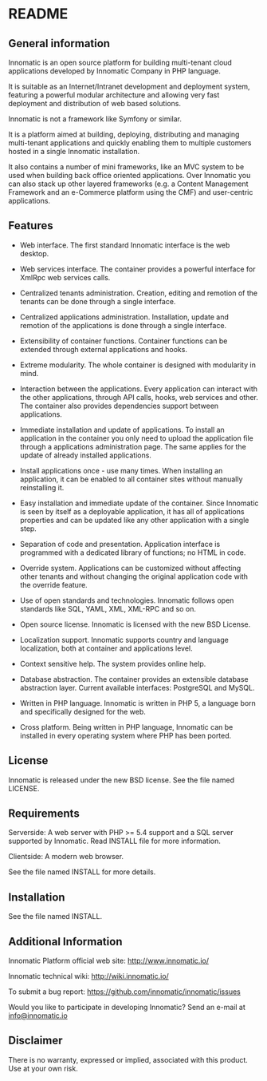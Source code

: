 README
======

General information
-------------------

Innomatic is an open source platform for building multi-tenant cloud
applications developed by Innomatic Company in PHP language.

It is suitable as an Internet/Intranet development and deployment
system, featuring a powerful modular architecture and allowing very fast
deployment and distribution of web based solutions.

Innomatic is not a framework like Symfony or similar.

It is a platform aimed at building, deploying, distributing and managing
multi-tenant applications and quickly enabling them to multiple customers
hosted in a single Innomatic installation.

It also contains a number of mini frameworks, like an MVC system to be used
when building back office oriented applications. Over Innomatic you can also
stack up other layered frameworks (e.g. a Content Management Framework and an
e-Commerce platform using the CMF) and user-centric applications.



Features
--------

- Web interface. The first standard Innomatic interface is the web desktop.

- Web services interface. The container provides a powerful interface for
XmlRpc web services calls.

- Centralized tenants administration. Creation, editing and remotion
of the tenants can be done through a single interface.

- Centralized applications administration. Installation, update and
remotion of the applications is done through a single interface.

- Extensibility of container functions. Container functions can be extended
through external applications and hooks.

- Extreme modularity. The whole container is designed with modularity in
mind.

- Interaction between the applications. Every application can interact
with the other applications, through API calls, hooks, web services and other.
The container also provides dependencies support between
applications.

- Immediate installation and update of applications. To install an
application in the container you only need to upload the application
file through a applications administration page. The same applies for the
update of already installed applications.

- Install applications once - use many times. When installing an
application, it can be enabled to all container sites without
manually reinstalling it.

- Easy installation and immediate update of the container. Since Innomatic
is seen by itself as a deployable application, it has all of applications
properties and can be updated like any other application with a single step.

- Separation of code and presentation. Application interface is
programmed with a dedicated library of functions; no HTML in code.

- Override system. Applications can be customized without affecting other
tenants and without changing the original application code with the override
feature.

- Use of open standards and technologies. Innomatic follows open standards
like SQL, YAML, XML, XML-RPC and so on.

- Open source license. Innomatic is licensed with the new BSD License.

- Localization support. Innomatic supports country and language
localization, both at container and applications level.

- Context sensitive help. The system provides online help.

- Database abstraction. The container provides an extensible database
abstraction layer. Current available interfaces: PostgreSQL and MySQL.

- Written in PHP language. Innomatic is written in PHP 5, a language born
and specifically designed for the web.

- Cross platform. Being written in PHP language, Innomatic can be
installed in every operating system where PHP has been ported.



License
-------

Innomatic is released under the new BSD license. See the file named LICENSE.



Requirements
------------

Serverside:
    A web server with PHP >= 5.4 support and a SQL server supported by Innomatic.
    Read INSTALL file for more information.

Clientside:
    A modern web browser.

See the file named INSTALL for more details.



Installation
------------

See the file named INSTALL.



Additional Information
----------------------

Innomatic Platform official web site:
     http://www.innomatic.io/

Innomatic technical wiki:
     http://wiki.innomatic.io/

To submit a bug report:
    https://github.com/innomatic/innomatic/issues

Would you like to participate in developing Innomatic? Send an e-mail at
info@innomatic.io



Disclaimer
----------

There is no warranty, expressed or implied, associated with this product.
Use at your own risk.

